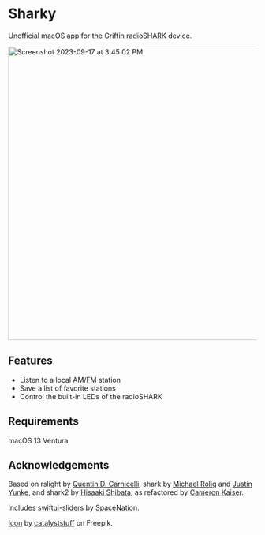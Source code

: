 # Sharky
Unofficial macOS app for the Griffin radioSHARK device.

<img width="595" alt="Screenshot 2023-09-17 at 3 45 02 PM" src="https://github.com/shuang886/Sharky/assets/140762048/0551aef6-4ec9-493d-99a7-ac079e7fd0e1">

## Features

- Listen to a local AM/FM station
- Save a list of favorite stations
- Control the built-in LEDs of the radioSHARK

## Requirements

macOS 13 Ventura

## Acknowledgements

Based on rslight by [Quentin D. Carnicelli](mailto:qdc@rogueamoeba.com), shark by [Michael Rolig](mailto:michael_rolig@alumni.macalester.edu) and [Justin Yunke](mailto:yunke@productivity.org), and shark2 by [Hisaaki Shibata](mailto:shibata@luky.org), as refactored by [Cameron Kaiser](mailto:ckaiser@floodgap.com).</p>

Includes [swiftui-sliders](https://github.com/spacenation/swiftui-sliders) by [SpaceNation](https://github.com/spacenation).

[Icon](https://www.freepik.com/free-vector/cute-shark-swimming-cartoon-icon-illustration_11167770.htm) by [catalyststuff](https://www.freepik.com/author/catalyststuff) on Freepik.
